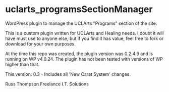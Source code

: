 # uclarts_programsSectionManager
WordPress plugin to manage the UCLArts "Programs" section of the site.

This is a custom plugin written for UCLArts and Healing needs.  I doubt it will have must use to anyone else, but if you find it has value, feel free to fork or download for your own purposes.

At the time this repo was created, the plugin version was 0.2.4.9 and is running on WP v4.0.24.  The plugin has not been tested with versions of WP higher than that.

This version: 0.3 - Includes all 'New Carat System' changes.

Russ Thompson
Freelance I.T. Solutions
